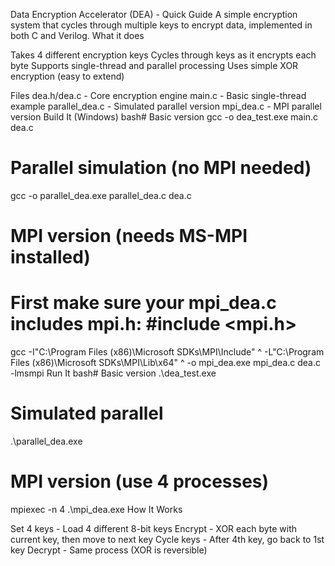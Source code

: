 Data Encryption Accelerator (DEA) - Quick Guide
A simple encryption system that cycles through multiple keys to encrypt data, implemented in both C and Verilog.
What it does

Takes 4 different encryption keys
Cycles through keys as it encrypts each byte
Supports single-thread and parallel processing
Uses simple XOR encryption (easy to extend)

Files
dea.h/dea.c - Core encryption engine
main.c - Basic single-thread example
parallel_dea.c - Simulated parallel version
mpi_dea.c - MPI parallel version
Build It (Windows)
bash# Basic version
gcc -o dea_test.exe main.c dea.c

# Parallel simulation (no MPI needed)

gcc -o parallel_dea.exe parallel_dea.c dea.c

# MPI version (needs MS-MPI installed)

# First make sure your mpi_dea.c includes mpi.h: #include <mpi.h>

gcc -I"C:\Program Files (x86)\Microsoft SDKs\MPI\Include" ^
-L"C:\Program Files (x86)\Microsoft SDKs\MPI\Lib\x64" ^
-o mpi_dea.exe mpi_dea.c dea.c -lmsmpi
Run It
bash# Basic version
.\dea_test.exe

# Simulated parallel

.\parallel_dea.exe

# MPI version (use 4 processes)

mpiexec -n 4 .\mpi_dea.exe
How It Works

Set 4 keys - Load 4 different 8-bit keys
Encrypt - XOR each byte with current key, then move to next key
Cycle keys - After 4th key, go back to 1st key
Decrypt - Same process (XOR is reversible)
